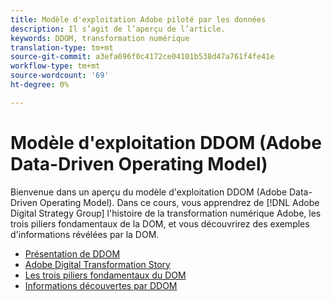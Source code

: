 ```yaml
---
title: Modèle d'exploitation Adobe piloté par les données
description: Il s’agit de l’aperçu de l’article.
keywords: DDOM, transformation numérique
translation-type: tm+mt
source-git-commit: a3efa696f0c4172ce04101b538d47a761f4fe41e
workflow-type: tm+mt
source-wordcount: '69'
ht-degree: 0%

---
```



# Modèle d&#39;exploitation DDOM (Adobe Data-Driven Operating Model)

Bienvenue dans un aperçu du modèle d&#39;exploitation DDOM (Adobe Data-Driven Operating Model). Dans ce cours, vous apprendrez de [!DNL Adobe Digital Strategy Group] l&#39;histoire de la transformation numérique Adobe, les trois piliers fondamentaux de la DOM, et vous découvrirez des exemples d&#39;informations révélées par la DOM.

* [Présentation de DDOM](ddom-introduction.md)
* [Adobe Digital Transformation Story](transformation-story.md)
* [Les trois piliers fondamentaux du DOM](ddom-components.md)
* [Informations découvertes par DDOM](ddom-insights.md)

<!--
This is the landing page of the user guide. It should be the first list item in the TOC.md file.

See other user landing pages to get ideas.
-->
